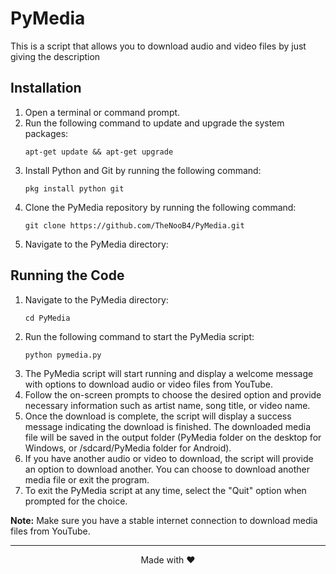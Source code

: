 <!DOCTYPE html>
<html>
<head>
<body>
<h1>PyMedia</h1>

<p>This is a script that allows you to download audio and video files by just giving the description</p>

<h2>Installation</h2>

<ol>
  <li>Open a terminal or command prompt.</li>
  <li>Run the following command to update and upgrade the system packages:</li>
  <pre><code>apt-get update &amp;&amp; apt-get upgrade</code></pre>
  <li>Install Python and Git by running the following command:</li>
  <pre><code>pkg install python git</code></pre>
  <li>Clone the PyMedia repository by running the following command:</li>
  <pre><code>git clone https://github.com/TheNooB4/PyMedia.git</code></pre>
  <li>Navigate to the PyMedia directory:</li>
</ol>

<h2>Running the Code</h2>

<ol>
  <li>Navigate to the PyMedia directory:</li>
  <pre><code>cd PyMedia</code></pre>
  <li>Run the following command to start the PyMedia script:</li>
  <pre><code>python pymedia.py</code></pre>
  <li>The PyMedia script will start running and display a welcome message with options to download audio or video files from YouTube.</li>
  <li>Follow the on-screen prompts to choose the desired option and provide necessary information such as artist name, song title, or video name.</li>
  <li>Once the download is complete, the script will display a success message indicating the download is finished. The downloaded media file will be saved in the output folder (PyMedia folder on the desktop for Windows, or /sdcard/PyMedia folder for Android).</li>
  <li>If you have another audio or video to download, the script will provide an option to download another. You can choose to download another media file or exit the program.</li>
  <li>To exit the PyMedia script at any time, select the "Quit" option when prompted for the choice.</li>
</ol>

<p><strong>Note:</strong> Make sure you have a stable internet connection to download media files from YouTube.</p>
<hr>

  <p align="center">Made with ❤️</p>
</body>
</html>
